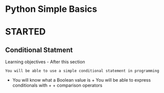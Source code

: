 # Python Simple Basics

# STARTED 

## Conditional Statment

Learning objectives
    - After this section

    You will be able to use a simple conditional statement in programming
  +  You will know what a Boolean value is
    + You will be able to express conditionals with + + comparison operators